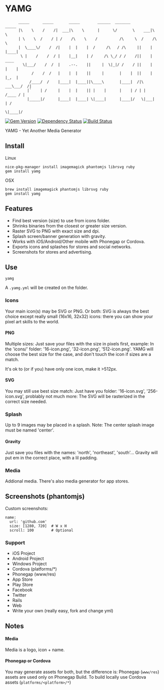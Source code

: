 # YAMG


          _____      _____       _____        ______  _______         _____
          |\    \    /    /|  ___|\    \      |      \/       \    ___|\    \
          | \    \  /    / | /    /\    \    /          /\     \  /    /\    \
          |  \____\/    /  /|    |  |    |  /     /\   / /\     ||    |  |____|
           \ |    /    /  / |    |__|    | /     /\ \_/ / /    /||    |    ____
            \|___/    /  /  |    .--.    ||     |  \|_|/ /    / ||    |   |    |
                /    /  /   |    |  |    ||     |       |    |  ||    |   |_,  |
               /____/  /    |____|  |____||\____\       |____|  /|\ ___\___/  /|
              |`    | /     |    |  |    || |    |      |    | / | |   /____ / |
              |_____|/      |____|  |____| \|____|      |____|/   \|___|    | /
                                                                      \|____|/


[![Gem Version](https://badge.fury.io/rb/yamg.png)](http://badge.fury.io/rb/yamg)
[![Dependency Status](https://gemnasium.com/nofxx/yamg.svg)](https://gemnasium.com/nofxx/yamg)
[![Build Status](https://travis-ci.org/nofxx/yamg.png?branch=master)](https://travis-ci.org/nofxx/yamg)

YAMG - Yet Another Media Generator



## Install

Linux

    nice-pkg-manager install imagemagick phantomjs librsvg ruby
    gem install yamg

OSX

    brew install imagemagick phantomjs librsvg ruby
    gem install yamg


## Features

* Find best version (size) to use from icons folder.
* Shrinks binaries from the closest or greater size version.
* Raster SVG to PNG with exact size and dpi.
* Splash screen/banner generation with gravity.
* Works with iOS/Android/Other mobile with Phonegap or Cordova.
* Exports icons and splashes for stores and social networks.
* Screenshots for stores and advertising.


## Use

    yamg

A `.yamg.yml` will be created on the folder.


### Icons

Your main icon(s) may be SVG or PNG. Or both:
SVG is always the best choice except really small (16x16, 32x32)
icons: there you can show your pixel art skills to the world.

#### PNG

Multiple sizes:
Just save your files with the size in pixels first, example:
In the 'icons/' folder: '16-icon.png', '32-icon.png', '512-icon.png'.
YAMG will choose the best size for the case, and don't touch
the icon if sizes are a match.

It's ok to (or if you) have only one icon, make it >512px.

#### SVG

You may still use best size match: Just have you folder:
'16-icon.svg', '256-icon.svg', problably not much more:
The SVG will be rasterized in the correct size needed.


### Splash

Up to 9 images may be placed in a splash.
Note: The center splash image must be named 'center'.

#### Gravity

Just save you files with the names: 'north', 'northeast', 'south'...
Gravity will put em in the correct place, with a lil padding.


### Media

Addional media.
There's also media generator for app stores.


## Screenshots (phantomjs)

Custom screenshots:


    name:
      url: 'github.com'
      size: [1280, 720]  # W x H
      scroll: 100        # Optional



### Support

* iOS Project
* Android Project
* Windows Project
* Cordova (platforms/*)
* Phonegap (www/res)
* App Store
* Play Store
* Facebook
* Twitter
* Rails
* Web
* Write your own (really easy, fork and change yml)

## Notes

#### Media

Media is a logo, icon + name.


#### Phonegap or Cordova

You may generate assets for both, but the difference is:
Phonegap (`www/res`) assets are used only on Phonegap Build.
To build locally use Cordova assets (`platforms/<platform>/*`)
